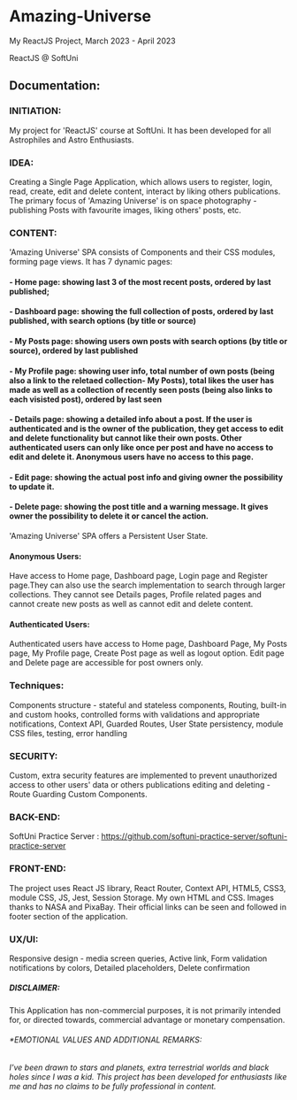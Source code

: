 # Amazing-Universe

My ReactJS Project, March 2023 - April 2023

ReactJS @ SoftUni

## Documentation:

### INITIATION:

My project for 'ReactJS' course at SoftUni. It has been developed for all Astrophiles and Astro Enthusiasts.

### IDEA:

Creating a Single Page Application, which allows users to register, login, read, create, edit and delete content, interact by liking others publications.
The primary focus of 'Amazing Universe' is on space photography - publishing Posts with favourite images, liking others' posts, etc.

### CONTENT:

'Amazing Universe' SPA consists of Components and their CSS modules, forming page views. It has 7 dynamic pages:

#### - Home page: showing last 3 of the most recent posts, ordered by last published;

#### - Dashboard page: showing the full collection of posts, ordered by last published, with search options (by title or source)

#### - My Posts page: showing users own posts with search options (by title or source), ordered by last published

#### - My Profile page: showing user info, total number of own posts (being also a link to the reletaed collection- My Posts), total likes the user has made as well as a collection of recently seen posts (being also links to each visisted post), ordered by last seen

#### - Details page: showing a detailed info about a post. If the user is authenticated and is the owner of the publication, they get access to edit and delete functionality but cannot like their own posts. Other authenticated users can only like once per post and have no access to edit and delete it. Anonymous users have no access to this page.

#### - Edit page: showing the actual post info and giving owner the possibility to update it.

#### - Delete page: showing the post title and a warning message. It gives owner the possibility to delete it or cancel the action.

'Amazing Universe' SPA offers a Persistent User State.

#### Anonymous Users:

Have access to Home page, Dashboard page, Login page and Register page.They can also use the search implementation to search through larger collections. They cannot see Details pages, Profile related pages and cannot create new posts as well as cannot edit and delete content.

#### Authenticated Users:

Authenticated users have access to Home page, Dashboard Page, My Posts page, My Profile page, Create Post page as well as logout option.
Edit page and Delete page are accessible for post owners only.

### Techniques:

Components structure - stateful and stateless components, Routing, built-in and custom hooks, controlled forms with validations and appropriate notifications, Context API, Guarded Routes, User State persistency, module CSS files, testing, error handling

### SECURITY:

Custom, extra security features are implemented to prevent unauthorized access to other users' data or others publications editing and deleting - Route Guarding Custom Components.

### BACK-END:

SoftUni Practice Server : https://github.com/softuni-practice-server/softuni-practice-server

### FRONT-END:

The project uses React JS library, React Router, Context API, HTML5, CSS3, module CSS, JS, Jest, Session Storage.
My own HTML and CSS. Images thanks to NASA and PixaBay. Their official links can be seen and followed in footer section of the application.

### UX/UI:

Responsive design - media screen queries, Active link, Form validation notifications by colors, Detailed placeholders, Delete confirmation

##### DISCLAIMER:

This Application has non-commercial purposes, it is not primarily intended for, or directed towards, commercial advantage or monetary compensation.

###### \*EMOTIONAL VALUES AND ADDITIONAL REMARKS:

###### I've been drawn to stars and planets, extra terrestrial worlds and black holes since I was a kid. This project has been developed for enthusiasts like me and has no claims to be fully professional in content.
